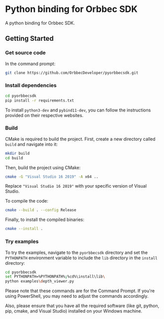 # Python binding for Orbbec SDK

A python binding for Orbbec SDK.

## Getting Started

### Get source code

In the command prompt:

```bash
git clone https://github.com/OrbbecDeveloper/pyorbbecsdk.git
```

### Install dependencies

```bash
cd pyorbbecsdk
pip install -r requirements.txt
```

To install `python3-dev` and `pybind11-dev`, you can follow the instructions provided on their respective websites.

### Build

CMake is required to build the project. First, create a new directory called `build` and navigate into it:

```bash
mkdir build
cd build
```

Then, build the project using CMake:

```bash
cmake -G "Visual Studio 16 2019" -A x64 ..
```

Replace `"Visual Studio 16 2019"` with your specific version of Visual Studio.

To compile the code:

```bash
cmake --build . --config Release
```

Finally, to install the compiled binaries:

```bash
cmake --install .
```

### Try examples

To try the examples, navigate to the `pyorbbecsdk` directory and set the `PYTHONPATH` environment variable to include
the `lib` directory in the `install` directory:

```bash
cd pyorbbecsdk
set PYTHONPATH=%PYTHONPATH%;%cd%\install\lib\
python examples\depth_viewer.py
```

Please note that these commands are for the Command Prompt. If you're using PowerShell, you may need to adjust the
commands accordingly.

Also, please ensure that you have all the required software (like git, python, pip, cmake, and Visual Studio) installed
on your Windows machine.

